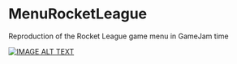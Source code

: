 # MenuRocketLeague
Reproduction of the Rocket League game menu in GameJam time

[![IMAGE ALT TEXT](http://img.youtube.com/vi/-GS_gS8e-Zs/0.jpg)](http://www.youtube.com/watch?v=-GS_gS8e-Zs?t=14 "[Démo] Menu Rocket League - Unity")
